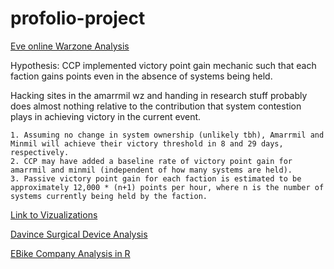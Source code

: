 # profolio-project

[Eve online Warzone Analysis](https://www.reddit.com/r/Eve/comments/y6aobj/an_assault_on_algebra_an_analysis_of_the/)

Hypothesis: CCP implemented victory point gain mechanic such that each faction gains points even in the absence of systems being held.

Hacking sites in the amarrmil wz and handing in research stuff probably does almost nothing relative to the contribution that system contestion plays in achieving victory in the current event.

    1. Assuming no change in system ownership (unlikely tbh), Amarrmil and Minmil will achieve their victory threshold in 8 and 29 days, respectively.
    2. CCP may have added a baseline rate of victory point gain for amarrmil and minmil (independent of how many systems are held).
    3. Passive victory point gain for each faction is estimated to be approximately 12,000 * (n+1) points per hour, where n is the number of systems currently being held by the faction.
   


[Link to Vizualizations](https://public.tableau.com/app/profile/vcumbo)

[Davince Surgical Device Analysis](https://docs.google.com/spreadsheets/d/18idxTHqrcXpSKpOtMjwggpKKy2MqbKw2/edit?usp=sharing&ouid=103416153781129465349&rtpof=true&sd=true)

[EBike Company Analysis in R](https://rpubs.com/geometry0401/977689)
